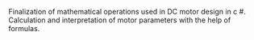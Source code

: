 Finalization of mathematical operations used in DC motor design in c #. Calculation and interpretation of motor parameters with the help of formulas.
